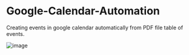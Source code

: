 # Google-Calendar-Automation

Creating events in google calendar automatically from PDF file table of events.

![image](https://github.com/barnavoj/Google-Calendar-Automation/assets/73024775/d3bc99bf-4ff2-4826-bcb9-1f73f35f7aa6)

